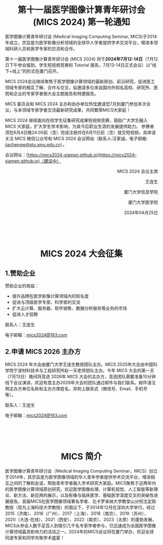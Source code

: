 
<h1 align="center">第十一届医学图像计算青年研讨会 (MICS 2024) 第一轮通知</h1>

医学图像计算青年研讨会 (Medical Imaging Computing Seminar, MICS)于2014年成立，宗旨是为医学影像分析领域的全球华人学者提供学术交流平台，增进本领域科研人员和医学专家的交流和合作。

第十一届医学图像计算青年研讨会 (MICS 2024) 将于**2024年7月12-14日**（7月12日下午参会报到、学生短视频竞赛和 Tutorial 报告，7月13-14日正式会议）以“线下+线上”的形式在厦门召开。

MICS 2024会议继续聚焦于医学图像计算领域的最新原创、前沿研究，促进医工领域专家的相互了解、合作与交叉，拟邀请多位来自国内外知名高校、研究所、医院和企业的专家学者做大会主题报告和特邀报告。

MICS 委员会和 MICS 2024 主办和协办单位热忱邀请您7月到厦门参加本次会议，与本领域专家学者交流最新研究成果，共同繁荣MICS大家庭！

MICS 2024 继续面向在校学生征集研究成果短视频竞赛，鼓励广大学生融入 MICS 大家庭，扩大学生学术影响，为其今后职业生涯的发展提供助力。
参赛者须在6月4日晚24:00前（含）完成注册并在6月11日前（含）提交短视频，具体请关注 MICS 微信公众号和 MICS 2024 会议网站（联系人:汪家诚，电子邮箱: [jiachengw@stu.xmu.edu.cn](mailto:jiachengw@stu.xmu.edu.cn)）。

会议网址：[https://mics2024-xiamen.github.io](https://mics2024-xiamen.github.io)（建设中）

<div style="text-align: right;">
<p>MICS 2024 会议主席</p>
<p>王连生</p>
<p>厦门大学信息学院</p>
<p>厦门大学医学院</p>
<p>2024年04月25日</p>
</div>

<br><br><br>
<h1 align="center">MICS 2024 大会征集</h1>

##  1.赞助企业

赞助企业的收益：
* 提升品牌在医学影像计算领域内的知名度
* 促进与顶级医学专家、科学家的交流
* 扩大云计算、服务器、软件销售、数据分析服务等业务的市场
* 促进人才招聘
 
联系人：王连生

电子邮箱：[mics2024@163.com](mailto:mics2024@163.com)



## 2.申请 MICS 2026 主办方

MICS 2024 年大会由厦门大学王连生教授团队主办。MICS 2025年大会由中国科学院宁波材料技术与工程研究所赵一天老师团队主办。今年 MICS 大会的第一天（7月13日）晚间将竞选 2026年 MICS 大会的主办方，竞选团队需要准备10分钟线下会议演讲，欢迎有意主办2026年大会的团队通过邮件与我们联系。邮件请注明主办方单位名称和主办方席姓名，并附上联系式（微信号、Email、手机号等）。

联系人：王连生

电子邮箱：[mics2024@163.com](mailto:mics2024@163.com)

<br><br><br>
<h1 align="center">MICS 简介</h1>

医学图像计算青年研讨会（Medical Imaging Computing Seminar，MICS）创立于2014年，其宗旨是为医学图像领域的华人青年学者提供学术交流平台，增进相互之间的了解和友谊，帮助青年学者融入学术研究大家庭。MICS聚焦于近两年内的医学图像计算领域原创研究，欢迎医学图像处理、计算机视觉、人工智能等新理论、新方法、新应用的展示，以及影像与临床医学、基础医学深度交叉的突破性进展报告。首届MICS在医学图像领域著名学者、北卡罗来纳大学教堂山分校沈定刚教授（现为上海科技大学教授）的倡议下，于2014年12月在深圳大学举行。经过2015（济南）、2016（广州）、2017（上海）、2018（南京）、2019（苏州）、2020（大连-在线）、2021（西安）、2022（南京）、2023（太原）的蓬勃发展，MICS从参会人数不足百人到吸引几千名专家学者参与，已迅速成为全国医学图像计算领域最具影响力的活动之一。2024年的MICS会议将在厦门举办，欢迎全球同道专家和同学共聚学术盛宴！ 

 

 
